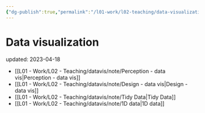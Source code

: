 ```yaml
---
{"dg-publish":true,"permalink":"/l01-work/l02-teaching/data-visualization/","dgPassFrontmatter":true}
---
```



# Data visualization
updated: 2023-04-18

- [[L01 - Work/L02 - Teaching/datavis/note/Perception - data vis\|Perception - data vis]]
- [[L01 - Work/L02 - Teaching/datavis/note/Design - data vis\|Design - data vis]]
- [[L01 - Work/L02 - Teaching/datavis/note/Tidy Data\|Tidy Data]]
- [[L01 - Work/L02 - Teaching/datavis/note/1D data\|1D data]]